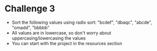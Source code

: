 # Challenge 3

* Sort the following values using radix sort: "bcdef", "dbaqc", "abcde", "omadd", "bbbbb"
* All values are in lowercase, so don't worry about uppercasing/lowercasing the values
* You can start with the project in the resources section
